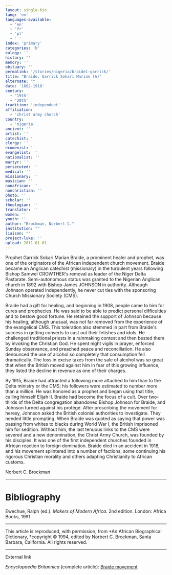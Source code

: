 ```yaml
---
layout: single-bio
lang: 'en'
languages-available:
  - 'en'
  - 'fr'
  - 'pt'
  - ' '
index: 'primary'
categories: 'b'
eulogy: ''
history: ''
memory: ''
obituary: ''
permalink: '/stories/nigeria/braide1-garrick/'
title: "Braide, Garrick Sokari Marian (A)"
alternate: ""
date: '1882-1918'
century:
  - '19th'
  - '20th'
tradition: 'independent'
affiliation:
  - 'christ army church'
country:
  - 'nigeria'
ancient: ''
artist: ''
catechist: ''
clergy: ''
ecumenist: ''
evangelist: ''
nationalist: ''
martyr: ''
persecuted: ''
medical: ''
missionary: ''
musician: ''
nonafrican: ''
nonchristian: ''
photo: ''
scholar: ''
theologian: ''
translator: ''
women: ''
youth: ''
author: "Brockman, Norbert C."
institution: ""
liaison: ""
project-luke: ''
upload: 2011-01-01
---
```




Prophet Garrick Sokari Marian Braide, a prominent healer and prophet, was one of the originators of the African independent church movement. Braide became an Anglican catechist (missionary) in the turbulent years following Bishop Samwel CROWTHER's removal as leader of the Niger Delta Pastorate. Semi-autonomous status was granted to the Nigerian Anglican church in 1892 with Bishop James JOHNSON in authority. Although Johnson operated independently, he never cut ties with the sponsoring Church Missionary Society (CMS).

Braide had a gift for healing, and beginning in 1908, people came to him for cures and prophecies. He was said to be able to predict personal difficulties and to bestow good fortune. He retained the support of Johnson because his healing, although unusual, was not far removed from the experience of the evangelical CMS. This toleration also stemmed in part from Braide's success in getting converts to cast out their fetishes and idols. He challenged traditional priests in a rainmaking contest and then bested them by invoking the Christian God. He spent night vigils in prayer, enforced Sunday observance, and preached peace and reconciliation. He also denounced the use of alcohol so completely that consumption fell dramatically. The loss in excise taxes from the sale of alcohol was so great that when the British moved against him in fear of this growing influence, they listed the decline in revenue as one of their charges.

By 1915, Braide had attracted a following more attached to him than to the Delta ministry or the CMS; his followers were estimated to number more than a million. He was honored as a prophet and began using that title, calling himself Elijah II. Braide had become the focus of a cult. Over two-thirds of the Delta congregation abandoned Bishop Johnson for Braide, and Johnson turned against his protégé. After proscribing the movement for heresy, Johnson asked the British colonial authorities to investigate. They needed little prompting. When Braide was quoted as saying that power was passing from whites to blacks during World War I, the British imprisoned him for sedition. Without him, the last tenuous links to the CMS were severed and a new denomination, the Christ Army Church, was founded by his disciples. It was one of the first independent churches founded in African reaction to foreign domination. Braide died in an accident in 1918, and his movement splintered into a number of factions, some continuing his rigorous Christian morality and others adapting Christianity to African customs.

Norbert C. Brockman

---

# Bibliography

Ewechue, Ralph (ed.).  *Makers of Modern Africa.*  2nd edition.  London: Africa Books, 1991.

---

This article is reproduced, with permission, from *An African Biographical Dictionary, *copyright &copy; 1994, edited by Norbert C. Brockman, Santa Barbara, California. All rights reserved.

---

External link

*Encyclopaedia Britannica*  (complete article):  [ Braide movement](http://www.britannica.com/eb/article-9016172/Braid-movement)
